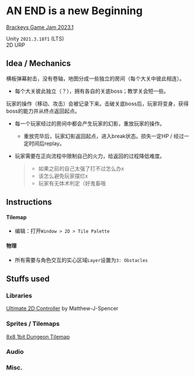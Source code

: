 # AN END is a new Beginning

[Brackeys Game Jam 2023.1](https://itch.io/jam/brackeys-9)

Unity `2021.3.18f1` (LTS)  
2D URP



## Idea / Mechanics

横板弹幕射击，没有卷轴，地图分成一些独立的房间（每个大关中彼此相连）。

- 每个大关彼此独立（？），拥有各自的关底boss；教学关会短一些。

玩家的操作（移动、攻击）会被记录下来。击破关底boss后，玩家将变身，获得boss的能力并从终点返回起点。

- 每一个玩家经过的房间中都会产生玩家的幻影，重放玩家的操作。

  - 重放完毕后，玩家幻影返回起点，进入break状态。损失一定HP / 经过一定时间后replay。

- 玩家需要在正向流程中限制自己的火力，给返回的过程降低难度。

  > - 如果之前的自己太强了打不过怎么办x
  > - 该怎么避免玩家摆烂x
  > - 玩家有无体术判定（好鬼畜哦



## Instructions

#### Tilemap

- 编辑：打开`Window > 2D > Tile Palette`

#### 物理

- 所有需要与角色交互的实心区域`Layer`设置为`3: Obstacles`



## Stuffs used

### Libraries

[Ultimate 2D Controller](https://github.com/Matthew-J-Spencer/Ultimate-2D-Controller) by Matthew-J-Spencer

### Sprites / Tilemaps

[8x8 1bit Dungeon Tilemap](https://pixelhole.itch.io/8x8dungeontilemap)

### Audio

### Misc.
